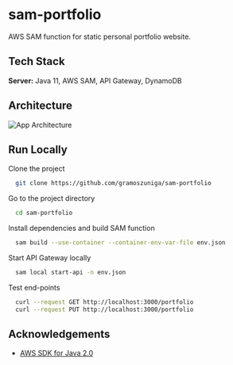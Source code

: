 # sam-portfolio

AWS SAM function for static personal portfolio website.

## Tech Stack

**Server:** Java 11, AWS SAM, API Gateway, DynamoDB

## Architecture

![App Architecture](https://s3-diagrams.s3.amazonaws.com/portfolio-be.png)

## Run Locally

Clone the project

```bash
  git clone https://github.com/gramoszuniga/sam-portfolio
```

Go to the project directory

```bash
  cd sam-portfolio
```

Install dependencies and build SAM function

```bash
  sam build --use-container --container-env-var-file env.json
```

Start API Gateway locally

```bash
  sam local start-api -n env.json
```

Test end-points

```bash
  curl --request GET http://localhost:3000/portfolio
  curl --request PUT http://localhost:3000/portfolio
```

## Acknowledgements

- [AWS SDK for Java 2.0](https://github.com/aws/aws-sdk-java-v2)